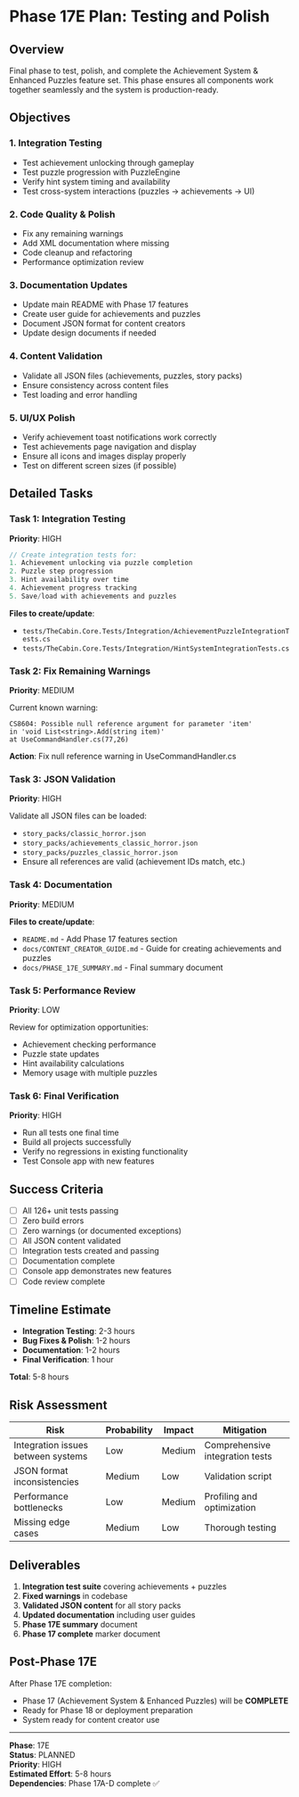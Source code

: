 # Phase 17E Plan: Testing and Polish

## Overview
Final phase to test, polish, and complete the Achievement System & Enhanced Puzzles feature set. This phase ensures all components work together seamlessly and the system is production-ready.

## Objectives

### 1. Integration Testing
- Test achievement unlocking through gameplay
- Test puzzle progression with PuzzleEngine
- Verify hint system timing and availability
- Test cross-system interactions (puzzles → achievements → UI)

### 2. Code Quality & Polish
- Fix any remaining warnings
- Add XML documentation where missing
- Code cleanup and refactoring
- Performance optimization review

### 3. Documentation Updates
- Update main README with Phase 17 features
- Create user guide for achievements and puzzles
- Document JSON format for content creators
- Update design documents if needed

### 4. Content Validation
- Validate all JSON files (achievements, puzzles, story packs)
- Ensure consistency across content files
- Test loading and error handling

### 5. UI/UX Polish
- Verify achievement toast notifications work correctly
- Test achievements page navigation and display
- Ensure all icons and images display properly
- Test on different screen sizes (if possible)

## Detailed Tasks

### Task 1: Integration Testing
**Priority**: HIGH

```csharp
// Create integration tests for:
1. Achievement unlocking via puzzle completion
2. Puzzle step progression
3. Hint availability over time
4. Achievement progress tracking
5. Save/load with achievements and puzzles
```

**Files to create/update**:
- `tests/TheCabin.Core.Tests/Integration/AchievementPuzzleIntegrationTests.cs`
- `tests/TheCabin.Core.Tests/Integration/HintSystemIntegrationTests.cs`

### Task 2: Fix Remaining Warnings
**Priority**: MEDIUM

Current known warning:
```
CS8604: Possible null reference argument for parameter 'item' 
in 'void List<string>.Add(string item)' 
at UseCommandHandler.cs(77,26)
```

**Action**: Fix null reference warning in UseCommandHandler.cs

### Task 3: JSON Validation
**Priority**: HIGH

Validate all JSON files can be loaded:
- `story_packs/classic_horror.json`
- `story_packs/achievements_classic_horror.json`
- `story_packs/puzzles_classic_horror.json`
- Ensure all references are valid (achievement IDs match, etc.)

### Task 4: Documentation
**Priority**: MEDIUM

**Files to create/update**:
- `README.md` - Add Phase 17 features section
- `docs/CONTENT_CREATOR_GUIDE.md` - Guide for creating achievements and puzzles
- `docs/PHASE_17E_SUMMARY.md` - Final summary document

### Task 5: Performance Review
**Priority**: LOW

Review for optimization opportunities:
- Achievement checking performance
- Puzzle state updates
- Hint availability calculations
- Memory usage with multiple puzzles

### Task 6: Final Verification
**Priority**: HIGH

- Run all tests one final time
- Build all projects successfully
- Verify no regressions in existing functionality
- Test Console app with new features

## Success Criteria

- [ ] All 126+ unit tests passing
- [ ] Zero build errors
- [ ] Zero warnings (or documented exceptions)
- [ ] All JSON content validated
- [ ] Integration tests created and passing
- [ ] Documentation complete
- [ ] Console app demonstrates new features
- [ ] Code review complete

## Timeline Estimate

- **Integration Testing**: 2-3 hours
- **Bug Fixes & Polish**: 1-2 hours
- **Documentation**: 1-2 hours
- **Final Verification**: 1 hour

**Total**: 5-8 hours

## Risk Assessment

| Risk | Probability | Impact | Mitigation |
|------|-------------|--------|------------|
| Integration issues between systems | Low | Medium | Comprehensive integration tests |
| JSON format inconsistencies | Medium | Low | Validation script |
| Performance bottlenecks | Low | Medium | Profiling and optimization |
| Missing edge cases | Medium | Low | Thorough testing |

## Deliverables

1. **Integration test suite** covering achievements + puzzles
2. **Fixed warnings** in codebase
3. **Validated JSON content** for all story packs
4. **Updated documentation** including user guides
5. **Phase 17E summary** document
6. **Phase 17 complete** marker document

## Post-Phase 17E

After Phase 17E completion:
- Phase 17 (Achievement System & Enhanced Puzzles) will be **COMPLETE**
- Ready for Phase 18 or deployment preparation
- System ready for content creator use

---

**Phase**: 17E  
**Status**: PLANNED  
**Priority**: HIGH  
**Estimated Effort**: 5-8 hours  
**Dependencies**: Phase 17A-D complete ✅
